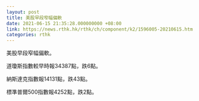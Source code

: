 ```yaml
---
layout: post
title: 美股早段窄幅偏軟
date: 2021-06-15 21:35:28.000000000 +08:00
link: https://news.rthk.hk/rthk/ch/component/k2/1596005-20210615.htm
categories: rthk
---
```


美股早段窄幅偏軟。

道瓊斯指數較早時報34387點，跌6點。

納斯達克指數報14131點，跌43點。

標準普爾500指數報4252點，跌2點。
